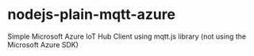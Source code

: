 # nodejs-plain-mqtt-azure
Simple Microsoft Azure IoT Hub Client using mqtt.js library (not using the Microsoft Azure SDK)
